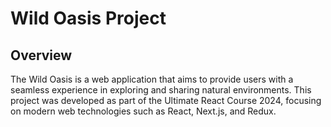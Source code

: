 # Wild Oasis Project

## Overview
The Wild Oasis is a web application that aims to provide users with a seamless experience in exploring and sharing natural environments. This project was developed as part of the Ultimate React Course 2024, focusing on modern web technologies such as React, Next.js, and Redux.
